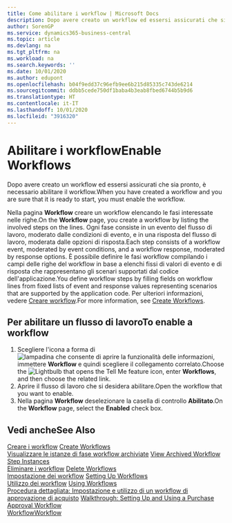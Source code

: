 ```yaml
---
title: Come abilitare i workflow | Microsoft Docs
description: Dopo avere creato un workflow ed essersi assicurati che sia pronto, è necessario abilitare il workflow.
author: SorenGP
ms.service: dynamics365-business-central
ms.topic: article
ms.devlang: na
ms.tgt_pltfrm: na
ms.workload: na
ms.search.keywords: ''
ms.date: 10/01/2020
ms.author: edupont
ms.openlocfilehash: b04f9edd37c96efb9ee6b215d85335c743de6214
ms.sourcegitcommit: ddbb5cede750df1baba4b3eab8fbed6744b5b9d6
ms.translationtype: HT
ms.contentlocale: it-IT
ms.lasthandoff: 10/01/2020
ms.locfileid: "3916320"
---
```

# <a name="enable-workflows"></a><span data-ttu-id="610b8-103">Abilitare i workflow</span><span class="sxs-lookup"><span data-stu-id="610b8-103">Enable Workflows</span></span>
<span data-ttu-id="610b8-104">Dopo avere creato un workflow ed essersi assicurati che sia pronto, è necessario abilitare il workflow.</span><span class="sxs-lookup"><span data-stu-id="610b8-104">When you have created a workflow and you are sure that it is ready to start, you must enable the workflow.</span></span>  

 <span data-ttu-id="610b8-105">Nella pagina **Workflow** creare un workflow elencando le fasi interessate nelle righe.</span><span class="sxs-lookup"><span data-stu-id="610b8-105">On the **Workflow** page, you create a workflow by listing the involved steps on the lines.</span></span> <span data-ttu-id="610b8-106">Ogni fase consiste in un evento del flusso di lavoro, moderato dalle condizioni di evento, e in una risposta del flusso di lavoro, moderata dalle opzioni di risposta.</span><span class="sxs-lookup"><span data-stu-id="610b8-106">Each step consists of a workflow event, moderated by event conditions, and a workflow response, moderated by response options.</span></span> <span data-ttu-id="610b8-107">È possibile definire le fasi workflow compilando i campi delle righe del workflow in base a elenchi fissi di valori di evento e di risposta che rappresentano gli scenari supportati dal codice dell'applicazione.</span><span class="sxs-lookup"><span data-stu-id="610b8-107">You define workflow steps by filling fields on workflow lines from fixed lists of event and response values representing scenarios that are supported by the application code.</span></span> <span data-ttu-id="610b8-108">Per ulteriori informazioni, vedere [Creare workflow](across-how-to-create-workflows.md).</span><span class="sxs-lookup"><span data-stu-id="610b8-108">For more information, see [Create Workflows](across-how-to-create-workflows.md).</span></span>  

## <a name="to-enable-a-workflow"></a><span data-ttu-id="610b8-109">Per abilitare un flusso di lavoro</span><span class="sxs-lookup"><span data-stu-id="610b8-109">To enable a workflow</span></span>  
1.  <span data-ttu-id="610b8-110">Scegliere l'icona a forma di ![lampadina che consente di aprire la funzionalità delle informazioni](media/ui-search/search_small.png "Informazioni sull'operazione che si desidera eseguire"), immettere **Workflow** e quindi scegliere il collegamento correlato.</span><span class="sxs-lookup"><span data-stu-id="610b8-110">Choose the ![Lightbulb that opens the Tell Me feature](media/ui-search/search_small.png "Tell me what you want to do") icon, enter **Workflows**, and then choose the related link.</span></span>  
2.  <span data-ttu-id="610b8-111">Aprire il flusso di lavoro che si desidera abilitare.</span><span class="sxs-lookup"><span data-stu-id="610b8-111">Open the workflow that you want to enable.</span></span>  
3.  <span data-ttu-id="610b8-112">Nella pagina **Workflow** deselezionare la casella di controllo **Abilitato**.</span><span class="sxs-lookup"><span data-stu-id="610b8-112">On the **Workflow** page, select the **Enabled** check box.</span></span>  

## <a name="see-also"></a><span data-ttu-id="610b8-113">Vedi anche</span><span class="sxs-lookup"><span data-stu-id="610b8-113">See Also</span></span>  
 <span data-ttu-id="610b8-114">[Creare i workflow](across-how-to-create-workflows.md) </span><span class="sxs-lookup"><span data-stu-id="610b8-114">[Create Workflows](across-how-to-create-workflows.md) </span></span>  
 <span data-ttu-id="610b8-115">[Visualizzare le istanze di fase workflow archiviate](across-how-to-view-archived-workflow-step-instances.md) </span><span class="sxs-lookup"><span data-stu-id="610b8-115">[View Archived Workflow Step Instances](across-how-to-view-archived-workflow-step-instances.md) </span></span>  
 <span data-ttu-id="610b8-116">[Eliminare i workflow](across-how-to-delete-workflows.md) </span><span class="sxs-lookup"><span data-stu-id="610b8-116">[Delete Workflows](across-how-to-delete-workflows.md) </span></span>  
 <span data-ttu-id="610b8-117">[Impostazione dei workflow](across-set-up-workflows.md) </span><span class="sxs-lookup"><span data-stu-id="610b8-117">[Setting Up Workflows](across-set-up-workflows.md) </span></span>  
 <span data-ttu-id="610b8-118">[Utilizzo dei workflow](across-use-workflows.md) </span><span class="sxs-lookup"><span data-stu-id="610b8-118">[Using Workflows](across-use-workflows.md) </span></span>  
 <span data-ttu-id="610b8-119">[Procedura dettagliata: Impostazione e utilizzo di un workflow di approvazione di acquisto](walkthrough-setting-up-and-using-a-purchase-approval-workflow.md) </span><span class="sxs-lookup"><span data-stu-id="610b8-119">[Walkthrough: Setting Up and Using a Purchase Approval Workflow](walkthrough-setting-up-and-using-a-purchase-approval-workflow.md) </span></span>  
 [<span data-ttu-id="610b8-120">Workflow</span><span class="sxs-lookup"><span data-stu-id="610b8-120">Workflow</span></span>](across-workflow.md)   
